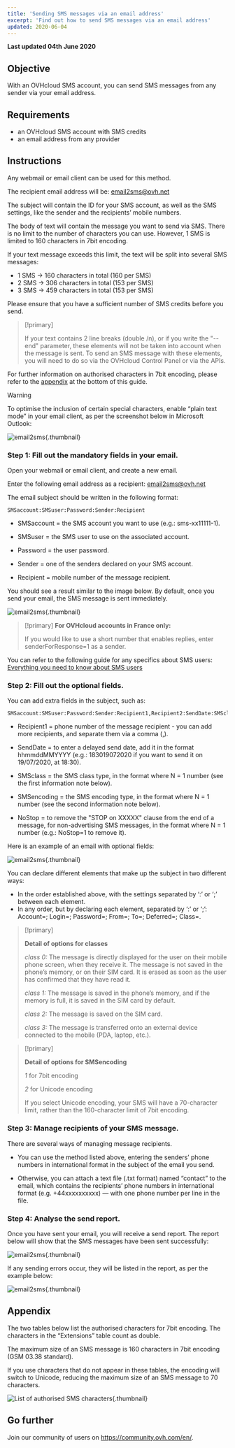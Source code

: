```yaml
---
title: 'Sending SMS messages via an email address'
excerpt: 'Find out how to send SMS messages via an email address'
updated: 2020-06-04
---
```


**Last updated 04th June 2020**

## Objective

With an OVHcloud SMS account, you can send SMS messages from any sender via your email address.

## Requirements

- an OVHcloud SMS account with SMS credits
- an email address from any provider


## Instructions

Any webmail or email client can be used for this method.

The recipient email address will be: email2sms@ovh.net

The subject will contain the ID for your SMS account, as well as the SMS settings, like the sender and the recipients’ mobile numbers.

The body of text will contain the message you want to send via SMS. There is no limit to the number of characters you can use. However, 1 SMS is limited to 160 characters in 7bit encoding.

If your text message exceeds this limit, the text will be split into several SMS messages:

- 1 SMS -> 160 characters in total (160 per SMS)
- 2 SMS -> 306 characters in total (153 per SMS)
- 3 SMS -> 459 characters in total (153 per SMS)

Please ensure that you have a sufficient number of SMS credits before you send.

> [!primary]
>
> If your text contains 2 line breaks (double /n), or if you write the "--end" parameter, these elements will not be taken into account when the message is sent.
> To send an SMS message with these elements, you will need to do so via the OVHcloud Control Panel or via the APIs.
>

For further information on authorised characters in 7bit encoding, please refer to the [appendix](./#appendix) at the bottom of this guide.

> [!warning]
>
> To optimise the inclusion of certain special characters, enable “plain text mode” in your email client, as per the screenshot below in Microsoft Outlook:
> 
>  ![email2sms](images/plaintext01.png){.thumbnail}
>


### Step 1: Fill out the mandatory fields in your email.

Open your webmail or email client, and create a new email. 

Enter the following email address as a recipient: email2sms@ovh.net

The email subject should be written in the following format: 


```
SMSaccount:SMSuser:Password:Sender:Recipient
```



- SMSaccount = the SMS account you want to use (e.g.: sms-xx11111-1).

- SMSuser = the SMS user to use on the associated account.

- Password = the user password.

- Sender = one of the senders declared on your SMS account.

- Recipient = mobile number of the message recipient.

You should see a result similar to the image below. By default, once you send your email, the SMS message is sent immediately.


![email2sms](images/send-sms-through-email1.png){.thumbnail}

> [!primary]
>**For OVHcloud accounts in France only:**
>
> If you would like to use a short number that enables replies, enter senderForResponse=1 as a sender.
>

You can refer to the following guide for any specifics about SMS users: [Everything you need to know about SMS users](/pages/web_cloud/email_and_collaborative_solutions/internet/messaging/tout_savoir_sur_les_utilisateurs_sms)


### Step 2: Fill out the optional fields.

You can add extra fields in the subject, such as:


```
SMSaccount:SMSuser:Password:Sender:Recipient1,Recipient2:SendDate:SMSclass:SMSencoding:NoStop
```



- Recipient1 = phone number of the message recipient - you can add more recipients, and separate them via a comma (,).

- SendDate = to enter a delayed send date, add it in the format hhmmddMMYYYY (e.g.: 183019072020 if you want to send it on 19/07/2020, at 18:30). 

- SMSclass = the SMS class type, in the format where N = 1 number (see the first information note below).

- SMSencoding = the SMS encoding type, in the format where N = 1 number (see the second information note below).

- NoStop = to remove the "STOP on XXXXX" clause from the end of a message, for non-advertising SMS messages, in the format where N = 1 number (e.g.: NoStop=1 to remove it).

Here is an example of an email with optional fields:

![email2sms](images/send-sms-through-email3.png){.thumbnail}

You can declare different elements that make up the subject in two different ways:

- In the order established above, with the settings separated by ‘:’ or ‘;’ between each element.
- In any order, but by declaring each element, separated by ‘:’ or ‘;’: Account=; Login=; Password=; From=; To=; Deferred=; Class=.

> [!primary]
>
> **Detail of options for classes**
> 
> *class 0:* The message is directly displayed for the user on their mobile phone screen, when they receive it. The message is not saved in the phone’s memory, or on their SIM card. It is erased as soon as the user has confirmed that they have read it.
> 
> *class 1:* The message is saved in the phone’s memory, and if the memory is full, it is saved in the SIM card by default.
> 
> *class 2:* The message is saved on the SIM card.
> 
> *class 3:* The message is transferred onto an external device connected to the mobile (PDA, laptop, etc.).
>

> [!primary]
>
> **Detail of options for SMSencoding**
> 
> *1* for 7bit encoding
> 
> *2* for Unicode encoding
> 
>If you select Unicode encoding, your SMS will have a 70-character limit, rather than the 160-character limit of 7bit encoding.
>

### Step 3: Manage recipients of your SMS message.

There are several ways of managing message recipients.


- You can use the method listed above, entering the senders’ phone numbers in international format in the subject of the email you send.

- Otherwise, you can attach a text file (.txt format) named “contact” to the email, which contains the recipients’ phone numbers in international format (e.g. +44xxxxxxxxxx) — with one phone number per line in the file.


### Step 4: Analyse the send report.

Once you have sent your email, you will receive a send report. The report below will show that the SMS messages have been sent successfully:

![email2sms](images/send-sms-through-email4.png){.thumbnail}

If any sending errors occur, they will be listed in the report, as per the example below:

![email2sms](images/send-sms-through-email5.png){.thumbnail}

## Appendix

The two tables below list the authorised characters for 7bit encoding. The characters in the “Extensions” table count as double. 

The maximum size of an SMS message is 160 characters in 7bit encoding (GSM 03.38 standard).

If you use characters that do not appear in these tables, the encoding will switch to Unicode, reducing the maximum size of an SMS message to 70 characters.

![List of authorised SMS characters](images/smsauthorizedcharacters.png){.thumbnail}

## Go further

Join our community of users on <https://community.ovh.com/en/>.
